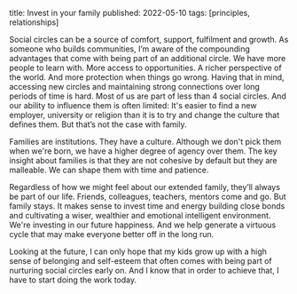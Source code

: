 title: Invest in your family
published: 2022-05-10
tags: [principles, relationships]

Social circles can be a source of comfort, support, fulfilment and growth. As someone who builds communities, I’m aware of the compounding advantages that come with being part of an additional circle. We have more people to learn with. More access to opportunities. A richer perspective of the world. And more protection when things go wrong. Having that in mind, accessing new circles and maintaining strong connections over long periods of time is hard. Most of us are part of less than 4 social circles. And our ability to influence them is often limited: It's easier to find a new employer, university or religion than it is to try and change the culture that defines them. But that’s not the case with family.

Families are institutions. They have a culture. Although we don't pick them when we're born, we have a higher degree of agency over them. The key insight about families is that they are not cohesive by default but they are malleable. We can shape them with time and patience.

Regardless of how we might feel about our extended family, they’ll always be part of our life. Friends, colleagues, teachers, mentors come and go. But family stays. It makes sense to invest time and energy building close bonds and cultivating a wiser, wealthier and emotional intelligent environment. We're investing in our future happiness. And we help generate a virtuous cycle that may make everyone better off in the long run.

Looking at the future, I can only hope that my kids grow up with a high sense of belonging and self-esteem that often comes with being part of nurturing social circles early on. And I know that in order to achieve that, I have to start doing the work today.
